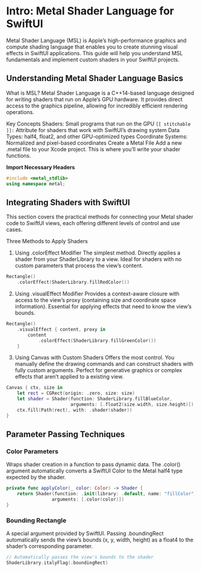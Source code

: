 # Intro: Metal Shader Language for SwiftUI
Metal Shader Language (MSL) is Apple’s high-performance graphics and compute shading language that enables you to create stunning visual effects in SwiftUI applications. This guide will help you understand MSL fundamentals and implement custom shaders in your SwiftUI projects.

## Understanding Metal Shader Language Basics
What is MSL?
Metal Shader Language is a C++14-based language designed for writing shaders that run on Apple’s GPU hardware. It provides direct access to the graphics pipeline, allowing for incredibly efficient rendering operations.

Key Concepts
Shaders: Small programs that run on the GPU
`[[ stitchable ]]:` Attribute for shaders that work with SwiftUI’s drawing system
Data Types: half4, float2, and other GPU-optimized types
Coordinate Systems: Normalized and pixel-based coordinates
Create a Metal File
Add a new .metal file to your Xcode project. This is where you’ll write your shader functions.

**Import Necessary Headers**
```c++
#include <metal_stdlib>
using namespace metal;
```




## Integrating Shaders with SwiftUI
This section covers the practical methods for connecting your Metal shader code to SwiftUI views, each offering different levels of control and use cases.

Three Methods to Apply Shaders
1. Using .colorEffect Modifier
The simplest method. Directly applies a shader from your ShaderLibrary to a view. Ideal for shaders with no custom parameters that process the view’s content.

```swift
Rectangle()
    .colorEffect(ShaderLibrary.fillRedColor())
```

2. Using .visualEffect Modifier
Provides a context-aware closure with access to the view’s proxy (containing size and coordinate space information). Essential for applying effects that need to know the view’s bounds.

```swift
Rectangle()
    .visualEffect { content, proxy in
        content
            .colorEffect(ShaderLibrary.fillGreenColor())
    }
```

3. Using Canvas with Custom Shaders
Offers the most control. You manually define the drawing commands and can construct shaders with fully custom arguments. Perfect for generative graphics or complex effects that aren’t applied to a existing view.

```swift
Canvas { ctx, size in
    let rect = CGRect(origin: .zero, size: size)
    let shader = Shader(function: ShaderLibrary.fillBlueColor,
                        arguments: [.float2(size.width, size.height)])
    ctx.fill(Path(rect), with: .shader(shader))
}
```

## Parameter Passing Techniques
### Color Parameters
Wraps shader creation in a function to pass dynamic data. The .color() argument automatically converts a SwiftUI Color to the Metal half4 type expected by the shader.

```swift
private func applyColor(_ color: Color) -> Shader {
    return Shader(function: .init(library: .default, name: "fillColor"), 
                 arguments: [.color(color)])
}
```

### Bounding Rectangle
A special argument provided by SwiftUI. Passing .boundingRect automatically sends the view’s bounds (x, y, width, height) as a float4 to the shader’s corresponding parameter.

```swift
// Automatically passes the view's bounds to the shader
ShaderLibrary.italyFlag(.boundingRect)
```
